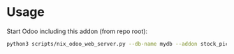 # Usage

Start Odoo including this addon (from repo root):

```bash
python3 scripts/nix_odoo_web_server.py --db-name mydb --addon stock_picking_move_package_to_package
```
